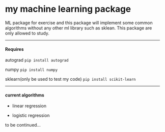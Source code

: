 # my machine learning package

ML package for exercise and this package will implement some common algorithms without any other ml library such as sklean. This package are only allowed to study.

----
#### Requires

autograd `pip install autograd`

numpy `pip install numpy`

sklearn(only be used to test my code) `pip install scikit-learn`

----
#### current algorithms

- linear regression

- logistic regression

to be continued...
